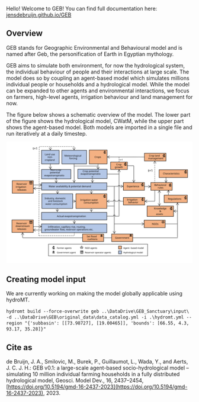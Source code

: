 Hello! Welcome to GEB! You can find full documentation here: [jensdebruijn.github.io/GEB](https://jensdebruijn.github.io/GEB/index.html)

## Overview
GEB stands for Geographic Environmental and Behavioural model and is named after Geb, the personification of Earth in Egyptian mythology.

GEB aims to simulate both environment, for now the hydrological system, the individual behaviour of people and their interactions at large scale. The model does so by coupling an agent-based model which simulates millions individual people or households and a hydrological model. While the model can be expanded to other agents and environmental interactions, we focus on farmers, high-level agents, irrigation behaviour and land management for now.

The figure below shows a schematic overview of the model. The lower part of the figure shows the hydrological model, CWatM, while the upper part shows the agent-based model. Both models are imported in a single file and run iteratively at a daily timestep.

![Schematic model overview of GEB.](/docs/images/schematic_overview.svg "Schematic model overview")

## Creating model input
We are currently working on making the model globally applicable using hydroMT.

    hydromt build --force-overwrite geb ..\DataDrive\GEB_Sanctuary\input\ -d ..\DataDrive\GEB\original_data\data_catalog.yml -i .\hydromt.yml --region "{'subbasin': [[73.98727], [19.00465]], 'bounds': [66.55, 4.3, 93.17, 35.28]}"

## Cite as
de Bruijn, J. A., Smilovic, M., Burek, P., Guillaumot, L., Wada, Y., and Aerts, J. C. J. H.: GEB v0.1: a large-scale agent-based socio-hydrological model – simulating 10 million individual farming households in a fully distributed hydrological model, Geosci. Model Dev., 16, 2437–2454, [https://doi.org/10.5194/gmd-16-2437-2023](https://doi.org/10.5194/gmd-16-2437-2023), 2023.